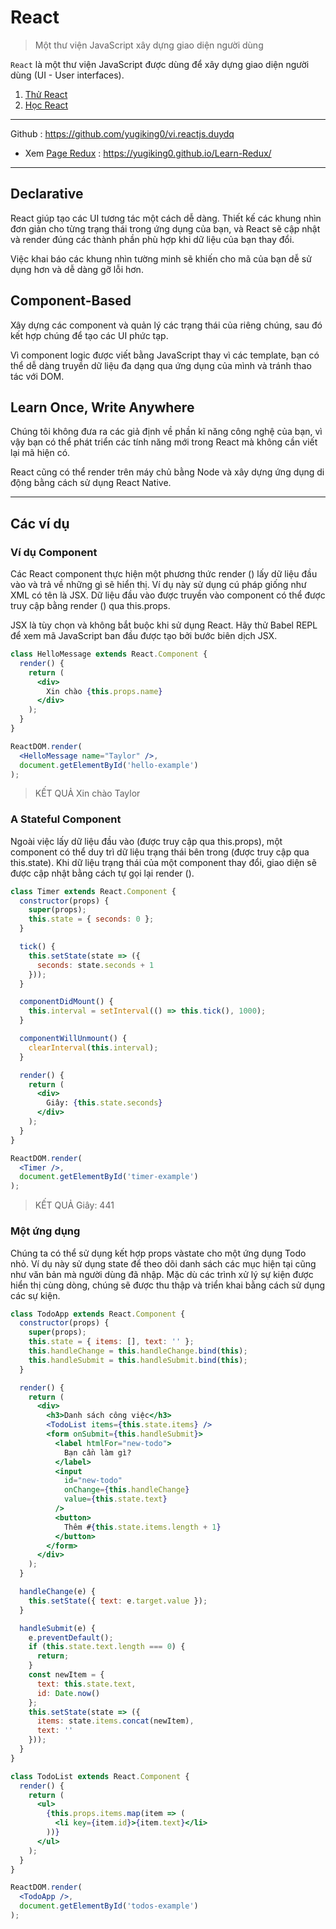 # React

> Một thư viện JavaScript xây dựng giao diện người dùng

`React` là một thư viện JavaScript được dùng để xây dựng giao diện người dùng (UI - User interfaces).

1.  [Thử React](./content/tutorial/tutorial.md)
1.  [Học React](./content/docs/getting-started.md)

<!-- - Xem [Thư viện 30 dòng giống React + Redux](./detail/001-fake-redux/index.md) -->

---

<!-- ![Console](./images/001.png "Console") -->
<!-- <img src="./images/001.png" alt="JAVASCRIPT VỚI HTML" width="400px"/> -->

Github : https://github.com/yugiking0/vi.reactjs.duydq

- Xem [Page Redux](https://yugiking0.github.io/Learn-Redux/) : https://yugiking0.github.io/Learn-Redux/

---


## Declarative

React giúp tạo các UI tương tác một cách dễ dàng. Thiết kế các khung nhìn đơn giản cho từng trạng thái trong ứng dụng của bạn, và React sẽ cập nhật và render đúng các thành phần phù hợp khi dữ liệu của bạn thay đổi.

Việc khai báo các khung nhìn tường minh sẽ khiến cho mã của bạn dễ sử dụng hơn và dễ dàng gỡ lỗi hơn.

## Component-Based

Xây dựng các component và quản lý các trạng thái của riêng chúng, sau đó kết hợp chúng để tạo các UI phức tạp.

Vì component logic được viết bằng JavaScript thay vì các template, bạn có thể dễ dàng truyền dữ liệu đa dạng qua ứng dụng của mình và tránh thao tác với DOM.

## Learn Once, Write Anywhere

Chúng tôi không đưa ra các giả định về phần kĩ năng công nghệ của bạn, vì vậy bạn có thể phát triển các tính năng mới trong React mà không cần viết lại mã hiện có.

React cũng có thể render trên máy chủ bằng Node và xây dựng ứng dụng di động bằng cách sử dụng React Native.

---

## Các ví dụ

### Ví dụ Component

Các React component thực hiện một phương thức render () lấy dữ liệu đầu vào và trả về những gì sẽ hiển thị. Ví dụ này sử dụng cú pháp giống như XML có tên là JSX. Dữ liệu đầu vào được truyền vào component có thể được truy cập bằng render () qua this.props.

JSX là tùy chọn và không bắt buộc khi sử dụng React. Hãy thử Babel REPL để xem mã JavaScript ban đầu được tạo bởi bước biên dịch JSX.

```jsx
class HelloMessage extends React.Component {
  render() {
    return (
      <div>
        Xin chào {this.props.name}
      </div>
    );
  }
}

ReactDOM.render(
  <HelloMessage name="Taylor" />,
  document.getElementById('hello-example')
);
```
>KẾT QUẢ
>Xin chào Taylor

### A Stateful Component

Ngoài việc lấy dữ liệu đầu vào (được truy cập qua this.props), một component có thể duy trì dữ liệu trạng thái bên trong (được truy cập qua this.state). Khi dữ liệu trạng thái của một component thay đổi, giao diện sẽ được cập nhật bằng cách tự gọi lại render ().

```jsx
class Timer extends React.Component {
  constructor(props) {
    super(props);
    this.state = { seconds: 0 };
  }

  tick() {
    this.setState(state => ({
      seconds: state.seconds + 1
    }));
  }

  componentDidMount() {
    this.interval = setInterval(() => this.tick(), 1000);
  }

  componentWillUnmount() {
    clearInterval(this.interval);
  }

  render() {
    return (
      <div>
        Giây: {this.state.seconds}
      </div>
    );
  }
}

ReactDOM.render(
  <Timer />,
  document.getElementById('timer-example')
);
```
>KẾT QUẢ
>Giây: 441

### Một ứng dụng

Chúng ta có thể sử dụng kết hợp props vàstate cho một ứng dụng Todo nhỏ. Ví dụ này sử dụng state để theo dõi danh sách các mục hiện tại cũng như văn bản mà người dùng đã nhập. Mặc dù các trình xử lý sự kiện được hiển thị cùng dòng, chúng sẽ được thu thập và triển khai bằng cách sử dụng các sự kiện.

```jsx
class TodoApp extends React.Component {
  constructor(props) {
    super(props);
    this.state = { items: [], text: '' };
    this.handleChange = this.handleChange.bind(this);
    this.handleSubmit = this.handleSubmit.bind(this);
  }

  render() {
    return (
      <div>
        <h3>Danh sách công việc</h3>
        <TodoList items={this.state.items} />
        <form onSubmit={this.handleSubmit}>
          <label htmlFor="new-todo">
            Bạn cần làm gì?
          </label>
          <input
            id="new-todo"
            onChange={this.handleChange}
            value={this.state.text}
          />
          <button>
            Thêm #{this.state.items.length + 1}
          </button>
        </form>
      </div>
    );
  }

  handleChange(e) {
    this.setState({ text: e.target.value });
  }

  handleSubmit(e) {
    e.preventDefault();
    if (this.state.text.length === 0) {
      return;
    }
    const newItem = {
      text: this.state.text,
      id: Date.now()
    };
    this.setState(state => ({
      items: state.items.concat(newItem),
      text: ''
    }));
  }
}

class TodoList extends React.Component {
  render() {
    return (
      <ul>
        {this.props.items.map(item => (
          <li key={item.id}>{item.text}</li>
        ))}
      </ul>
    );
  }
}

ReactDOM.render(
  <TodoApp />,
  document.getElementById('todos-example')
);
```
